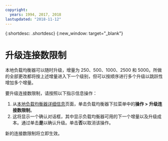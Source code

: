 ```yaml
---
copyright:
  years: 1994, 2017, 2018
lastupdated: "2018-11-12"
---
```


{:shortdesc: .shortdesc}
{:new_window: target="_blank"}

# 升级连接数限制

本地负载均衡器可以随时升级，增量为 250、500、1000、2500 和 5000。所做的全部更改都将按上述增量进入下一个级别，但可以按顺序进行多个升级以跳跃性增加多个增量。 

要升级连接数限制，请按照以下指示信息操作：

1. 从[本地负载均衡器详细信息](view-all-load-balancers.html)页面，单击负载均衡器下拉菜单中的**操作 > 升级连接数限制**。
2. 这将显示一个确认对话框，其中显示负载均衡器可用的下一个增量以及升级成本。通过单击**是**以确认升级。单击**否**以取消该操作。

新的连接数限制将立即生效。

